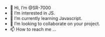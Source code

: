 - 👋 Hi, I’m @SR-7000
- 👀 I’m interested in JS.
- 🌱 I’m currently learning Javascript.
- 💞️ I’m looking to collaborate on your project.
- 📫 How to reach me ...

<!---
SR-7000/SR-7000 is a ✨ special ✨ repository because its `README.md` (this file) appears on your GitHub profile.
You can click the Preview link to take a look at your changes.
--->
